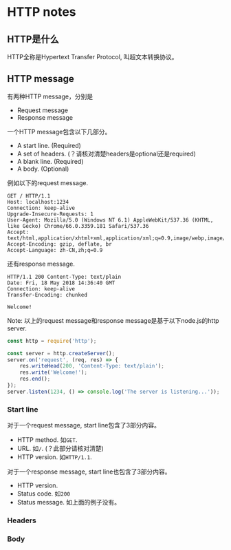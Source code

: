 # HTTP notes

## HTTP是什么

HTTP全称是Hypertext Transfer Protocol, 叫超文本转换协议。

## HTTP message

有两种HTTP message，分别是

- Request message
- Response message

一个HTTP message包含以下几部分。

- A start line. (Required)
- A set of headers. (？请核对清楚headers是optional还是required)
- A blank line. (Required)
- A body. (Optional)

例如以下的request message.
```
GET / HTTP/1.1
Host: localhost:1234
Connection: keep-alive
Upgrade-Insecure-Requests: 1
User-Agent: Mozilla/5.0 (Windows NT 6.1) AppleWebKit/537.36 (KHTML, like Gecko) Chrome/66.0.3359.181 Safari/537.36
Accept: text/html,application/xhtml+xml,application/xml;q=0.9,image/webp,image/apng,*/*;q=0.8
Accept-Encoding: gzip, deflate, br
Accept-Language: zh-CN,zh;q=0.9
```

还有response message.

```
HTTP/1.1 200 Content-Type: text/plain
Date: Fri, 18 May 2018 14:36:40 GMT
Connection: keep-alive
Transfer-Encoding: chunked

Welcome!
```

Note: 以上的request message和response message是基于以下node.js的http server.

```js
const http = require('http');

const server = http.createServer();
server.on('request', (req, res) => {
	res.writeHead(200, 'Content-Type: text/plain');
	res.write('Welcome!');
	res.end();
});
server.listen(1234, () => console.log('The server is listening...'));
```

### Start line

对于一个request message, start line包含了3部分内容。

- HTTP method. 如`GET`.
- URL. 如`/`. (？此部分请核对清楚)
- HTTP version. 如`HTTP/1.1`.

对于一个response message, start line也包含了3部分内容。

- HTTP version.
- Status code. 如`200`
- Status message. 如上面的例子没有。

### Headers
### Body